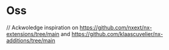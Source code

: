 # Oss

// Ackwoledge inspiration on https://github.com/nxext/nx-extensions/tree/main and https://github.com/klaascuvelier/nx-additions/tree/main
